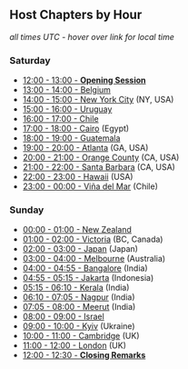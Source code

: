## Host Chapters by Hour
*all times UTC - hover over link for local time*

### Saturday
* [12:00 - 13:00 - **Opening Session**]()
* [13:00 - 14:00 - Belgium](/www-chapter-belgium/)
* [14:00 - 15:00 - New York City](https://wiki.owasp.org/index.php/New_York_City) (NY, USA) 
* [15:00 - 16:00 - Uruguay](/www-chapter-uruguay/)
* [16:00 - 17:00 - Chile](/www-chapter-chile/)
* [17:00 - 18:00 - Cairo](/www-chapter-cairo/) (Egypt)
* [18:00 - 19:00 - Guatemala](/www-chapter-guatemala/)
* [19:00 - 20:00 - Atlanta](/www-chapter-atlanta/) (GA, USA)
* [20:00 - 21:00 - Orange County](/www-chapter-orange-county/) (CA, USA)
* [21:00 - 22:00 - Santa Barbara](/www-chapter-santa-barbara/) (CA, USA)
* [22:00 - 23:00 - Hawaii](https://wiki.owasp.org/index.php/Hawaii) (USA)
* [23:00 - 00:00 - Viña del Mar](/www-chapter-vina-del-mar/) (Chile)

### Sunday
* [00:00 - 01:00 - New Zealand](/www-chapter-new-zealand/)
* [01:00 - 02:00 - Victoria](/www-chapter-victoria/) (BC, Canada)
* [02:00 - 03:00 - Japan](/www-chapter-japan/) (Japan)
* [03:00 - 04:00 - Melbourne](/www-chapter-melbourne/) (Australia)
* [04:00 - 04:55 - Bangalore](/www-chapter-bangalore/) (India)
* [04:55 - 05:15 - Jakarta](/www-chapter-jakarta/) (Indonesia)
* [05:15 - 06:10 - Kerala](/www-chapter-kerala/) (India)
* [06:10 - 07:05 - Nagpur](/www-chapter-nagpur/) (India)
* [07:05 - 08:00 - Meerut](/www-chapter-meerut/) (India)
* [08:00 - 09:00 - Israel](/www-chapter-israel/)
* [09:00 - 10:00 - Kyiv](/www-chapter-kyiv/) (Ukraine)
* [10:00 - 11:00 - Cambridge](/www-chapter-cambridge/) (UK)
* [11:00 - 12:00 - London](/www-chapter-london/) (UK)
* [12:00 - 12:30 - **Closing Remarks**]()



<script type='text/javascript'>
  $(function(){
    $("a").hover(function() {
      utc_str = $(this).text();
      ndx = utc_str.indexOf(':');
     
      if(ndx >= 0)
      {
        st_hour_str = utc_str.substring(0, ndx);
        st_min_str = utc_str.substring(ndx + 1, ndx + 3);
        // get utc time, 24 hour format...
        utc_dt = luxon.DateTime.utc(2020, 06, 06, parseInt(st_hour_str), parseInt(st_min_str), 0);
        start_dt = utc_dt.setZone(luxon.DateTime.local().zoneName);

        ndx = utc_str.lastIndexOf(':');
        end_hour_str = utc_str.substring(ndx - 2, ndx);
        end_min_str = utc_str.substring(ndx + 1, ndx + 3);
        
        utc_dt = luxon.DateTime.utc(2020, 06, 06, parseInt(end_hour_str), parseInt(end_min_str), 0);
        end_dt = utc_dt.setZone(luxon.DateTime.local().zoneName);
        popstr = start_dt.toLocaleString(luxon.DateTime.TIME_24_WITH_SECONDS) + ' to ' + end_dt.toLocaleString(luxon.DateTime.TIME_24_WITH_SHORT_OFFSET);
        $(this).prop('title', popstr);
      }
    });
  });

  
</script>

